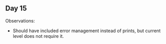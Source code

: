 ## Day 15

Observations:

* Should have included error management instead of prints, but current level does not require it.